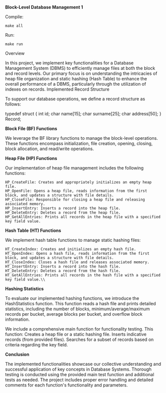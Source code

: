 **Block-Level Database Management 1**

Compile:

    make all

Run:
    
    make run


Overview

In this project, we implement key functionalities for a Database Management System (DBMS) to efficiently manage files at both the block and record levels. Our primary focus is on understanding the intricacies of heap file organization and static hashing (Hash Table) to enhance the overall performance of a DBMS, particularly through the utilization of indexes on records.
Implemented Record Structure

To support our database operations, we define a record structure as follows:


typedef struct {
    int id;
    char name[15];
    char surname[25];
    char address[50];
} Record;

**Block File (BF) Functions**

We leverage the BF library functions to manage the block-level operations. These functions encompass initialization, file creation, opening, closing, block allocation, and read/write operations. 



**Heap File (HP) Functions**

Our implementation of heap file management includes the following functions:

    HP_CreateFile: Creates and appropriately initializes an empty heap file.
    HP_OpenFile: Opens a heap file, reads information from the first block, and updates a structure with file details.
    HP_CloseFile: Responsible for closing a heap file and releasing associated memory.
    HP_InsertEntry: Inserts a record into the heap file.
    HP_DeleteEntry: Deletes a record from the heap file.
    HP_GetAllEntries: Prints all records in the heap file with a specified key field value.

**Hash Table (HT) Functions**



We implement hash table functions to manage static hashing files:

    HT_CreateIndex: Creates and initializes an empty hash file.
    HT_OpenIndex: Opens a hash file, reads information from the first block, and updates a structure with file details.
    HT_CloseIndex: Closes a hash file and releases associated memory.
    HT_InsertEntry: Inserts a record into the hash file.
    HT_DeleteEntry: Deletes a record from the hash file.
    HT_GetAllEntries: Prints all records in the hash file with a specified key field value.\\

**Hashing Statistics**

To evaluate our implemented hashing functions, we introduce the HashStatistics function. This function reads a hash file and prints detailed statistics, including the number of blocks, minimum/average/maximum records per bucket, average blocks per bucket, and overflow block information.

We include a comprehensive main function for functionality testing. This function:
    Creates a heap file or a static hashing file.
    Inserts indicative records (from provided files).
    Searches for a subset of records based on criteria regarding the key field.


**Conclusion**

The implemented functionalities showcase our collective understanding and successful application of key concepts in Database Systems. Thorough testing is conducted using the provided main test function and additional tests as needed. The project includes proper error handling and detailed comments for each function's functionality and parameters.


